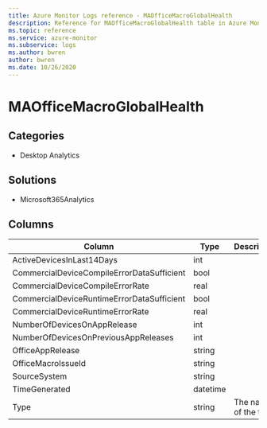 ```yaml
---
title: Azure Monitor Logs reference - MAOfficeMacroGlobalHealth
description: Reference for MAOfficeMacroGlobalHealth table in Azure Monitor Logs.
ms.topic: reference
ms.service: azure-monitor
ms.subservice: logs
ms.author: bwren
author: bwren
ms.date: 10/26/2020
---
```


# MAOfficeMacroGlobalHealth

 

## Categories

- Desktop Analytics
## Solutions

- Microsoft365Analytics




## Columns

|Column|Type|Description|
|---|---|---|
|ActiveDevicesInLast14Days|int||
|CommercialDeviceCompileErrorDataSufficient|bool||
|CommercialDeviceCompileErrorRate|real||
|CommercialDeviceRuntimeErrorDataSufficient|bool||
|CommercialDeviceRuntimeErrorRate|real||
|NumberOfDevicesOnAppRelease|int||
|NumberOfDevicesOnPreviousAppReleases|int||
|OfficeAppRelease|string||
|OfficeMacroIssueId|string||
|SourceSystem|string||
|TimeGenerated|datetime||
|Type|string|The name of the table|
